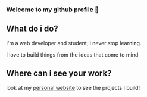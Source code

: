 ### Welcome to my github profile 👋


## What do i do?
  I'm a web developer and student, i never stop learning.
  
  I love to build things from the ideas that come to mind
  
## Where can i see your work?

 look at my [personal website](https://manusanchev.net) to see the projects I build!
